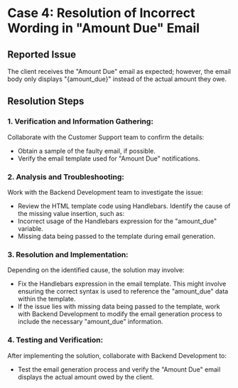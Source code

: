 # Case 4:  Resolution of Incorrect Wording in "Amount Due" Email

## Reported Issue

The client receives the "Amount Due" email as expected; however, the email body only displays "{amount_due}" instead of the actual amount they owe.

## Resolution Steps

### 1. Verification and Information Gathering:

Collaborate with the Customer Support team to confirm the details:
- Obtain a sample of the faulty email, if possible.
- Verify the email template used for "Amount Due" notifications.

### 2. Analysis and Troubleshooting:

Work with the Backend Development team to investigate the issue:
- Review the HTML template code using Handlebars.
Identify the cause of the missing value insertion, such as:
- Incorrect usage of the Handlebars expression for the "amount_due" variable.
- Missing data being passed to the template during email generation.

### 3. Resolution and Implementation:

Depending on the identified cause, the solution may involve:
- Fix the Handlebars expression in the email template. This might involve ensuring the correct syntax is used to reference the "amount_due" data within the template.
- If the issue lies with missing data being passed to the template, work with Backend Development to modify the email generation process to include the necessary "amount_due" information.

### 4. Testing and Verification:

After implementing the solution, collaborate with Backend Development to:
- Test the email generation process and verify the "Amount Due" email displays the actual amount owed by the client.
